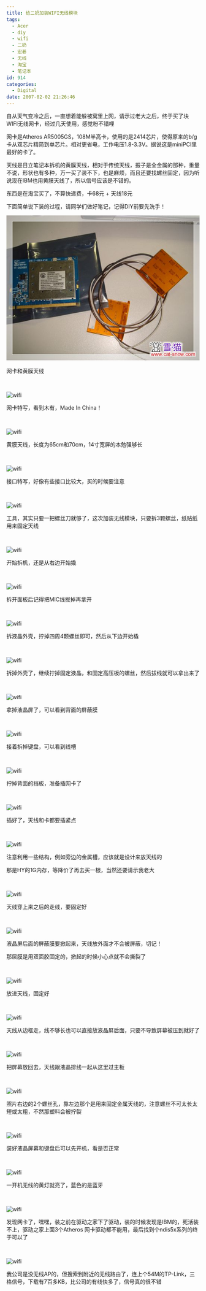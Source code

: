 ```yaml
---
title: 给二奶加装WIFI无线模块
tags:
  - Acer
  - diy
  - wifi
  - 二奶
  - 宏碁
  - 无线
  - 淘宝
  - 笔记本
id: 914
categories:
  - Digital
date: 2007-02-02 21:26:46
---
```


自从天气变冷之后，一直想着能躲被窝里上网，请示过老大之后，终于买了块WIFI无线网卡，经过几天使用，感觉粉不错哩

网卡是Atheros AR5005GS，108M半高卡，使用的是2414芯片，使得原来的b/g卡从双芯片精简到单芯片。相对更省电，工作电压1.8-3.3V。据说这是miniPCI里最好的卡了。

天线是日立笔记本拆机的黄膜天线，相对于传统天线，振子是全金属的那种，重量不说，形状也有多种，万一买了装不下，也是麻烦，而且还要找螺丝固定，因为听说现在IBM也用黄膜天线了，所以信号应该是不错的。

东西是在淘宝买了，不算快递费，卡68元 + 天线18元

下面简单说下装的过程，请同学们做好笔记，记得DIY前要先洗手！

![wifi](/images/2007/02/02_200702022128128671_12744.jpg)

网卡和黄膜天线

&nbsp;

![wifi](/blog/upload/2007/2/200702022151062278.jpg)

网卡特写，看到木有，Made In China！

&nbsp;

![wifi](/blog/upload/2007/2/200702022151230257.jpg)

黄膜天线，长度为65cm和70cm，14寸宽屏的本勉强够长

&nbsp;

![wifi](/blog/upload/2007/2/200702022151308512.jpg)

接口特写，好像有些接口比较大，买的时候要注意

&nbsp;

![wifi](/blog/upload/2007/2/200702022151374516.jpg)

工具，其实只要一把螺丝刀就够了，这次加装无线模块，只要拆3颗螺丝，纸贴纸用来固定天线

&nbsp;

![wifi](/blog/upload/2007/2/200702022151447240.jpg)

开始拆机，还是从右边开始撬

&nbsp;

![wifi](/blog/upload/2007/2/200702022151537217.jpg)

拆开面板后记得把MIC线拔掉再拿开

&nbsp;

![wifi](/blog/upload/2007/2/200702022152107057.jpg)

拆液晶外壳，拧掉四周4颗螺丝即可，然后从下边开始橇

&nbsp;

![wifi](/blog/upload/2007/2/200702022152153368.jpg)

拆掉外壳了，继续拧掉固定液晶，和固定高压板的螺丝，然后拔线就可以拿出来了

&nbsp;

![wifi](/blog/upload/2007/2/200702022152231735.jpg)

拿掉液晶屏了，可以看到背面的屏蔽膜

&nbsp;

![wifi](/blog/upload/2007/2/200702022152274016.jpg)

接着拆掉键盘，可以看到线槽

&nbsp;

![wifi](/blog/upload/2007/2/200702022152337213.jpg)

拧掉背面的挡板，准备插网卡了

&nbsp;

![wifi](/blog/upload/2007/2/200702022152381615.jpg)

插好了，天线和卡都要插紧点

&nbsp;

![wifi](/blog/upload/2007/2/200702022152451554.jpg)

注意利用一些结构，例如旁边的金属槽，应该就是设计来放天线的

那是HY的1G内存，等降价了再去买一根，当然还要请示我老大

&nbsp;

![wifi](/blog/upload/2007/2/200702022152514517.jpg)

天线穿上来之后的走线，要固定好

&nbsp;

![wifi](/blog/upload/2007/2/200702022152565774.jpg)

液晶屏后面的屏蔽膜要掀起来，天线放外面才不会被屏蔽，切记！

那层膜是用双面胶固定的，掀起的时候小心点就不会撕裂了

&nbsp;

![wifi](/blog/upload/2007/2/200702022153043703.jpg)

放进天线，固定好

&nbsp;

![wifi](/blog/upload/2007/2/200702022153114080.jpg)

天线从边框走，线不够长也可以直接放液晶屏后面，只要不导致屏幕被压到就好了

&nbsp;

![wifi](/blog/upload/2007/2/200702022153162861.jpg)

把屏幕放回去，天线跟液晶排线一起从这里过主板

&nbsp;

![wifi](/blog/upload/2007/2/200702022153221688.jpg)

照片右边的2个螺丝孔，靠左边那个是用来固定金属天线的，注意螺丝不可太长太短或太粗，不然那塑料会被拧裂

&nbsp;

![wifi](/blog/upload/2007/2/200702022153386853.jpg)

装好液晶屏幕和键盘后可以先开机，看是否正常

&nbsp;

![wifi](/blog/upload/2007/2/200702022153437457.jpg)

一开机无线的黄灯就亮了，蓝色的是蓝牙

&nbsp;

![wifi](/blog/upload/2007/2/200702022153498850.jpg)

发现网卡了，嘿嘿，装之前在驱动之家下了驱动，装的时候发现是IBM的，死活装不上，驱动之家上面3个Atheros 网卡驱动都不能用，最后找到个ndis5x系列的终于可以了

&nbsp;

![wifi](/blog/upload/2007/2/200702022153552700.jpg)

我公司是没无线AP的，但搜索到附近的无线路由了，连上个54M的TP-Link，三格信号，下载有7百多KB，比公司的有线快多了，信号真的很不错
